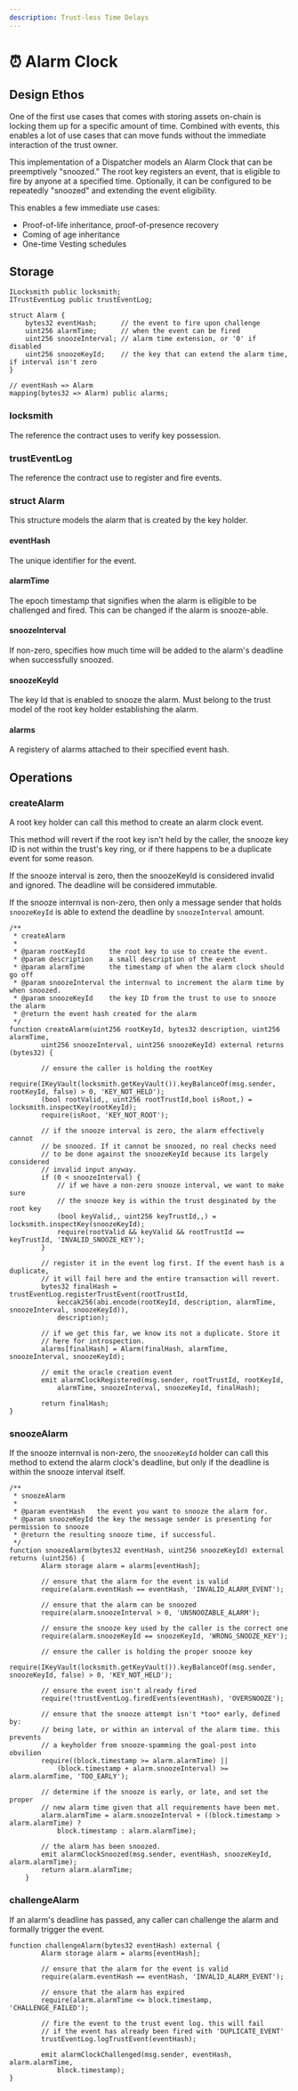 ```yaml
---
description: Trust-less Time Delays
---
```


# ⏰ Alarm Clock

## Design Ethos

One of the first use cases  that comes with storing assets on-chain is locking them up for a specific amount of time. Combined with events, this enables a lot of use cases that can move funds without the immediate interaction of the trust owner.

This implementation of a Dispatcher models an Alarm Clock that can be preemptively "snoozed." The root key registers an event, that is eligible to fire by anyone at a specified time. Optionally, it can be configured to be repeatedly "snoozed" and extending the event eligibility.

This enables a few immediate use cases:

* Proof-of-life inheritance, proof-of-presence recovery
* Coming of age inheritance
* One-time Vesting schedules

## Storage

```solidity
ILocksmith public locksmith;
ITrustEventLog public trustEventLog;

struct Alarm {
    bytes32 eventHash;      // the event to fire upon challenge
    uint256 alarmTime;      // when the event can be fired
    uint256 snoozeInterval; // alarm time extension, or '0' if disabled
    uint256 snoozeKeyId;    // the key that can extend the alarm time, if interval isn't zero
}

// eventHash => Alarm
mapping(bytes32 => Alarm) public alarms;
```

### locksmith

The reference the contract uses to verify key possession.

### trustEventLog

The reference the contract use to register and fire events.

### struct Alarm

This structure models the alarm that is created by the key holder.

#### eventHash

The unique identifier for the event.

#### alarmTime

The epoch timestamp that signifies when the alarm is elligible to be challenged and fired. This can be changed if the alarm is snooze-able.

#### snoozeInterval

If non-zero, specifies how much time will be added to the alarm's deadline when successfully snoozed.

#### snoozeKeyId

The key Id that is enabled to snooze the alarm. Must belong to the trust model of the root key holder establishing the alarm.

#### alarms

A registery of alarms attached to their specified event hash.

## Operations

### createAlarm

A root key holder can call this method to create an alarm clock event.

This method will revert if the root key isn't held by the caller, the snooze key ID is not within the trust's key ring, or if there happens to be a duplicate event for some reason.

If the snooze interval is zero, then the snoozeKeyId is considered invalid and ignored. The deadline will be considered immutable.&#x20;

If the snooze internval is non-zero, then only a message sender that holds `snoozeKeyId` is able to extend the deadline by `snoozeInterval` amount.

```solidity
/**
 * createAlarm
 *
 * @param rootKeyId      the root key to use to create the event.
 * @param description    a small description of the event
 * @param alarmTime      the timestamp of when the alarm clock should go off
 * @param snoozeInterval the internval to increment the alarm time by when snoozed.
 * @param snoozeKeyId    the key ID from the trust to use to snooze the alarm
 * @return the event hash created for the alarm
 */
function createAlarm(uint256 rootKeyId, bytes32 description, uint256 alarmTime,
        uint256 snoozeInterval, uint256 snoozeKeyId) external returns (bytes32) {

        // ensure the caller is holding the rootKey
        require(IKeyVault(locksmith.getKeyVault()).keyBalanceOf(msg.sender, rootKeyId, false) > 0, 'KEY_NOT_HELD');
        (bool rootValid,, uint256 rootTrustId,bool isRoot,) = locksmith.inspectKey(rootKeyId);
        require(isRoot, 'KEY_NOT_ROOT');

        // if the snooze interval is zero, the alarm effectively cannot
        // be snoozed. If it cannot be snoozed, no real checks need
        // to be done against the snoozeKeyId because its largely considered
        // invalid input anyway.
        if (0 < snoozeInterval) {
            // if we have a non-zero snooze interval, we want to make sure
            // the snooze key is within the trust desginated by the root key
            (bool keyValid,, uint256 keyTrustId,,) = locksmith.inspectKey(snoozeKeyId);
            require(rootValid && keyValid && rootTrustId == keyTrustId, 'INVALID_SNOOZE_KEY');
        }

        // register it in the event log first. If the event hash is a duplicate,
        // it will fail here and the entire transaction will revert.
        bytes32 finalHash = trustEventLog.registerTrustEvent(rootTrustId,
            keccak256(abi.encode(rootKeyId, description, alarmTime, snoozeInterval, snoozeKeyId)),
            description);

        // if we get this far, we know its not a duplicate. Store it
        // here for introspection.
        alarms[finalHash] = Alarm(finalHash, alarmTime, snoozeInterval, snoozeKeyId);

        // emit the oracle creation event
        emit alarmClockRegistered(msg.sender, rootTrustId, rootKeyId,
            alarmTime, snoozeInterval, snoozeKeyId, finalHash);

        return finalHash;
}
```

### snoozeAlarm

If the snooze internval is non-zero, the `snoozeKeyId` holder can call this method to extend the alarm clock's deadline, but only if the deadline is within the snooze interval itself.

```solidity
/**
 * snoozeAlarm
 *
 * @param eventHash   the event you want to snooze the alarm for.
 * @param snoozeKeyId the key the message sender is presenting for permission to snooze 
 * @return the resulting snooze time, if successful.
 */
function snoozeAlarm(bytes32 eventHash, uint256 snoozeKeyId) external returns (uint256) {
        Alarm storage alarm = alarms[eventHash];

        // ensure that the alarm for the event is valid
        require(alarm.eventHash == eventHash, 'INVALID_ALARM_EVENT');

        // ensure that the alarm can be snoozed
        require(alarm.snoozeInterval > 0, 'UNSNOOZABLE_ALARM');

        // ensure the snooze key used by the caller is the correct one
        require(alarm.snoozeKeyId == snoozeKeyId, 'WRONG_SNOOZE_KEY');

        // ensure the caller is holding the proper snooze key
        require(IKeyVault(locksmith.getKeyVault()).keyBalanceOf(msg.sender, snoozeKeyId, false) > 0, 'KEY_NOT_HELD');

        // ensure the event isn't already fired
        require(!trustEventLog.firedEvents(eventHash), 'OVERSNOOZE');

        // ensure that the snooze attempt isn't *too* early, defined by:
        // being late, or within an interval of the alarm time. this prevents
        // a keyholder from snooze-spamming the goal-post into obvilion
        require((block.timestamp >= alarm.alarmTime) ||
            (block.timestamp + alarm.snoozeInterval) >= alarm.alarmTime, 'TOO_EARLY');

        // determine if the snooze is early, or late, and set the proper
        // new alarm time given that all requirements have been met.
        alarm.alarmTime = alarm.snoozeInterval + ((block.timestamp > alarm.alarmTime) ?
            block.timestamp : alarm.alarmTime);

        // the alarm has been snoozed.
        emit alarmClockSnoozed(msg.sender, eventHash, snoozeKeyId, alarm.alarmTime);
        return alarm.alarmTime;
    }
```

### challengeAlarm

If an alarm's deadline has passed, any caller can challenge the alarm and formally trigger the event.

```solidity
function challengeAlarm(bytes32 eventHash) external {
        Alarm storage alarm = alarms[eventHash];

        // ensure that the alarm for the event is valid
        require(alarm.eventHash == eventHash, 'INVALID_ALARM_EVENT');

        // ensure that the alarm has expired
        require(alarm.alarmTime <= block.timestamp, 'CHALLENGE_FAILED');

        // fire the event to the trust event log. this will fail
        // if the event has already been fired with 'DUPLICATE_EVENT'
        trustEventLog.logTrustEvent(eventHash);

        emit alarmClockChallenged(msg.sender, eventHash, alarm.alarmTime,
            block.timestamp);
}
```
